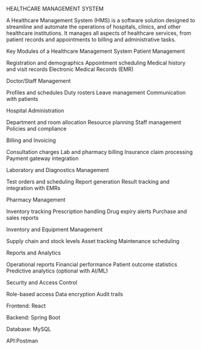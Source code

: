 HEALTHCARE MANAGEMENT SYSTEM

A Healthcare Management System (HMS) is a software solution designed to streamline and automate the operations of hospitals, clinics, and other healthcare institutions. It manages all aspects of healthcare services, from patient records and appointments to billing and administrative tasks.

Key Modules of a Healthcare Management System
Patient Management

Registration and demographics
Appointment scheduling
Medical history and visit records
Electronic Medical Records (EMR)

Doctor/Staff Management

Profiles and schedules
Duty rosters
Leave management
Communication with patients

Hospital Administration

Department and room allocation
Resource planning
Staff management
Policies and compliance

Billing and Invoicing

Consultation charges
Lab and pharmacy billing
Insurance claim processing
Payment gateway integration

Laboratory and Diagnostics Management

Test orders and scheduling
Report generation
Result tracking and integration with EMRs

Pharmacy Management

Inventory tracking
Prescription handling
Drug expiry alerts
Purchase and sales reports

Inventory and Equipment Management

Supply chain and stock levels
Asset tracking
Maintenance scheduling

Reports and Analytics

Operational reports
Financial performance
Patient outcome statistics
Predictive analytics (optional with AI/ML)

Security and Access Control

Role-based access
Data encryption
Audit trails

Frontend: React

Backend: Spring Boot

Database: MySQL

API:Postman
